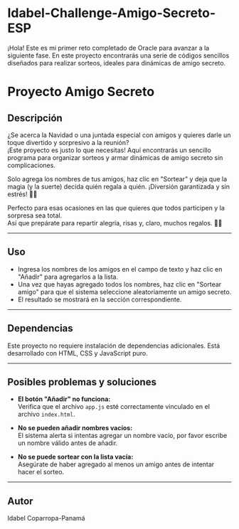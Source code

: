 # Idabel-Challenge-Amigo-Secreto-ESP
¡Hola! Este es mi primer reto completado de Oracle para avanzar a la siguiente fase. En este proyecto encontrarás una serie de códigos sencillos diseñados para realizar sorteos, ideales para dinámicas de amigo secreto.
# Proyecto Amigo Secreto

## Descripción

¿Se acerca la Navidad o una juntada especial con amigos y quieres darle un toque divertido y sorpresivo a la reunión?  
¡Este proyecto es justo lo que necesitas! Aquí encontrarás un sencillo programa para organizar sorteos y armar dinámicas de amigo secreto sin complicaciones.  

Solo agrega los nombres de tus amigos, haz clic en "Sortear" y deja que la magia (y la suerte) decida quién regala a quién. ¡Diversión garantizada y sin estrés! 🎉🎁

Perfecto para esas ocasiones en las que quieres que todos participen y la sorpresa sea total.  
Así que prepárate para repartir alegría, risas y, claro, muchos regalos. 🎅🤶

---

## Uso

- Ingresa los nombres de los amigos en el campo de texto y haz clic en "Añadir" para agregarlos a la lista.
- Una vez que hayas agregado todos los nombres, haz clic en "Sortear amigo" para que el sistema seleccione aleatoriamente un amigo secreto.
- El resultado se mostrará en la sección correspondiente.

---

## Dependencias

Este proyecto no requiere instalación de dependencias adicionales. Está desarrollado con HTML, CSS y JavaScript puro.

---

## Posibles problemas y soluciones

- **El botón "Añadir" no funciona:**  
  Verifica que el archivo `app.js` esté correctamente vinculado en el archivo `index.html`.

- **No se pueden añadir nombres vacíos:**  
  El sistema alerta si intentas agregar un nombre vacío, por favor escribe un nombre válido antes de añadir.

- **No se puede sortear con la lista vacía:**  
  Asegúrate de haber agregado al menos un amigo antes de intentar hacer el sorteo.

---

## Autor

Idabel Coparropa-Panamá
